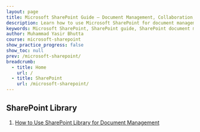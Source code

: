 ```yaml
---
layout: page
title: Microsoft SharePoint Guide – Document Management, Collaboration, and Best Practices  
description: Learn how to use Microsoft SharePoint for document management, team collaboration, and workflow automation. Discover step-by-step tutorials, tips, and best practices to maximize productivity with SharePoint. Perfect for beginners, students, and professionals.  
keywords: Microsoft SharePoint, SharePoint guide, SharePoint document management, SharePoint collaboration, SharePoint tutorials, SharePoint best practices, SharePoint for beginners, SharePoint workflow,
author: Muhammad Yasir Bhutta
course: microsoft-sharepoint
show_practice_progress: false
show_toc: null
prev: /microsoft-sharepoint/
breadcrumb:
  - title: Home
    url: /
  - title: SharePoint
    url: /microsoft-sharepoint/
---
```


## SharePoint Library

1. [How to Use SharePoint Library for Document Management](docs/document-library.md)